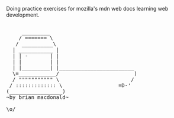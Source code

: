 Doing practice exercises for mozilla's mdn web docs learning web development. 

<pre> 
     _________
    / ======= \
   / __________\
  | ___________ |
  | | -       | |
  | |         | |
  | |_________| |________________________
  \=____________/                        )
  / """"""""""" \                       /
 / ::::::::::::: \                  =D-'
(_________________)
~by brian macdonald~

\o/ 

</pre>
